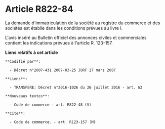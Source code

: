 # Article R822-84

La demande d'immatriculation de la société au registre du commerce et des sociétés est établie dans les conditions prévues au
livre I.

L'avis inséré au Bulletin officiel des annonces civiles et commerciales contient les indications prévues à l'article R.
123-157.

**Liens relatifs à cet article**

	**Codifié par**:

	  - Décret n°2007-431 2007-03-25 JORF 27 mars 2007

	**Liens**:

	  - TRANSFERE: Décret n°2016-1026 du 26 juillet 2016 - art. 62

	**Nouveaux textes**:

	  - Code de commerce - art. R822-48 (V)

	**Cite**:

	  - Code de commerce. - art. R123-157 (M)
